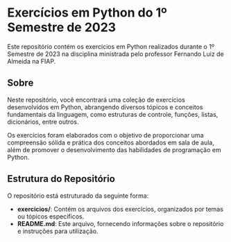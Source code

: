 # Exercícios em Python do 1º Semestre de 2023

Este repositório contém os exercícios em Python realizados durante o 1º Semestre de 2023 na disciplina ministrada pelo professor Fernando Luiz de Almeida na FIAP.

## Sobre

Neste repositório, você encontrará uma coleção de exercícios desenvolvidos em Python, abrangendo diversos tópicos e conceitos fundamentais da linguagem, como estruturas de controle, funções, listas, dicionários, entre outros.

Os exercícios foram elaborados com o objetivo de proporcionar uma compreensão sólida e prática dos conceitos abordados em sala de aula, além de promover o desenvolvimento das habilidades de programação em Python.

## Estrutura do Repositório

O repositório está estruturado da seguinte forma:

- **exercicios/**: Contém os arquivos dos exercícios, organizados por temas ou tópicos específicos.
- **README.md**: Este arquivo, fornecendo informações sobre o repositório e instruções para utilização.
